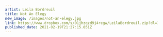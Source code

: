 ```yaml
---
artist: Leila Bordreuil
title: Not An Elegy
new_image: /images/not-an-elegy.jpg
link: https://www.dropbox.com/s/01jhzqzd9j4regw/LeilaBordreuil.zip?dl=1
published_date: 2021-02-19T21:27:15.851Z
---
```

